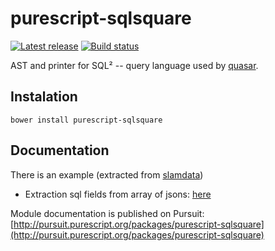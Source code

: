 # purescript-sqlsquare

[![Latest release](http://img.shields.io/github/release/slamdata/purescript-sqlsquare.svg)](https://github.com/slamdata/purescript-sqlsquare/releases)
[![Build status](https://travis-ci.org/slamdata/purescript-sqlsquare.svg?branch=master)](https://travis-ci.org/slamdata/purescript-sqlsquare)

AST and printer for SQL² -- query language used by [quasar](https://github.com/quasar-analytics/quasar).

## Instalation

```
bower install purescript-sqlsquare
```

## Documentation

There is an example (extracted from [slamdata](https://github.com/slamdata/slamdata))
+ Extraction sql fields from array of jsons: [here](test/src/Argonaut.purs)

Module documentation is published on Pursuit: [http://pursuit.purescript.org/packages/purescript-sqlsquare](http://pursuit.purescript.org/packages/purescript-sqlsquare)
